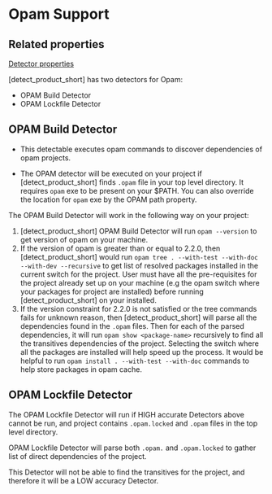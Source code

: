 # Opam Support

## Related properties

[Detector properties](../properties/detectors/opam.md)

[detect_product_short] has two detectors for Opam:

* OPAM Build Detector
* OPAM Lockfile Detector

## OPAM Build Detector

* This detectable executes opam commands to discover dependencies of opam projects.

* The OPAM detector will be executed on your project if [detect_product_short] finds `.opam` file in your top level directory. It requires `opam`
exe to be present on your $PATH. You can also override the location for `opam` exe by the OPAM path property.

The OPAM Build Detector will work in the following way on your project:

1. [detect_product_short] OPAM Build Detector will run `opam --version` to get version of opam on your machine.
2. If the version of opam is greater than or equal to 2.2.0, then [detect_product_short] would run `opam tree . --with-test --with-doc --with-dev --recursive`
to get list of resolved packages installed in the current switch for the project.
<note type="note">User must have all the pre-requisites for the project already set up on your machine (e.g the opam switch where your packages for project are installed)
before running [detect_product_short] on your installed.</note>
3. If the version constraint for 2.2.0 is not satisfied or the tree commands fails for unknown reason, then [detect_product_short] will parse all the dependencies found in the `.opam` files. 
Then for each of the parsed dependencies, it will run `opam show <package-name>` recursively to find all the transitives dependencies of the project.
<note type="tip">Selecting the switch where all the packages are installed will help speed up the process. 
It would be helpful to run `opam install . --with-test --with-doc` commands to help store packages in opam cache.</note>

## OPAM Lockfile Detector

The OPAM Lockfile Detector will run if HIGH accurate Detectors above cannot be run, and project contains `.opam.locked` and `.opam` files in the top level directory.

OPAM Lockfile Detector will parse both `.opam.` and `.opam.locked` to gather list of direct dependencies of the project. 

This Detector will not be able to find the transitives for the project, and therefore it will be a LOW accuracy Detector. 